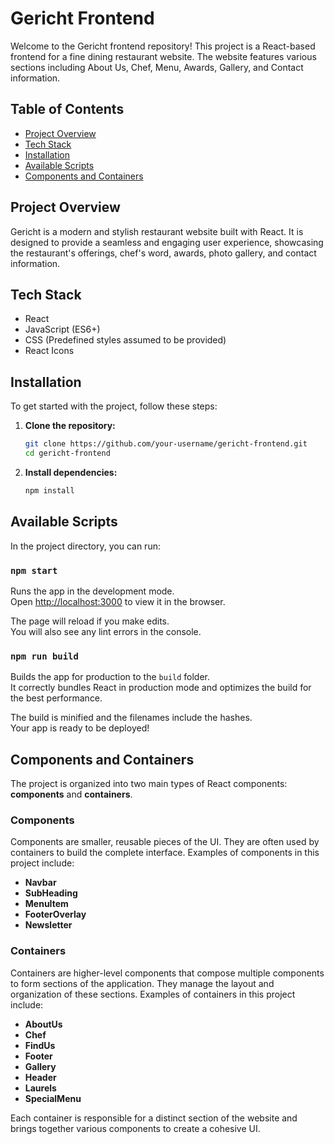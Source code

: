 # Gericht Frontend

Welcome to the Gericht frontend repository! This project is a React-based frontend for a fine dining restaurant website. The website features various sections including About Us, Chef, Menu, Awards, Gallery, and Contact information. 

## Table of Contents

- [Project Overview](#project-overview)
- [Tech Stack](#tech-stack)
- [Installation](#installation)
- [Available Scripts](#available-scripts)
- [Components and Containers](#components-and-containers)

## Project Overview

Gericht is a modern and stylish restaurant website built with React. It is designed to provide a seamless and engaging user experience, showcasing the restaurant's offerings, chef's word, awards, photo gallery, and contact information.

## Tech Stack

- React
- JavaScript (ES6+)
- CSS (Predefined styles assumed to be provided)
- React Icons

## Installation

To get started with the project, follow these steps:

1. **Clone the repository:**

   ```bash
   git clone https://github.com/your-username/gericht-frontend.git
   cd gericht-frontend
2. **Install dependencies:**

   ```bash
   npm install

## Available Scripts

In the project directory, you can run:

### `npm start`

Runs the app in the development mode.\
Open [http://localhost:3000](http://localhost:3000) to view it in the browser.

The page will reload if you make edits.\
You will also see any lint errors in the console.

### `npm run build`

Builds the app for production to the `build` folder.\
It correctly bundles React in production mode and optimizes the build for the best performance.

The build is minified and the filenames include the hashes.\
Your app is ready to be deployed!

## Components and Containers

The project is organized into two main types of React components: **components** and **containers**.

### Components

Components are smaller, reusable pieces of the UI. They are often used by containers to build the complete interface. Examples of components in this project include:

- **Navbar**
- **SubHeading**
- **MenuItem**
- **FooterOverlay**
- **Newsletter**

### Containers

Containers are higher-level components that compose multiple components to form sections of the application. They manage the layout and organization of these sections. Examples of containers in this project include:

- **AboutUs**
- **Chef**
- **FindUs**
- **Footer**
- **Gallery**
- **Header**
- **Laurels**
- **SpecialMenu**

Each container is responsible for a distinct section of the website and brings together various components to create a cohesive UI.



